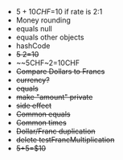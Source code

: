 - $5+10CHF=$10 if rate is 2:1
- Money rounding
- equals null
- equals other objects
- hashCode
- ~~$5~2=$10~~
- ~~5CHF~2=10CHF
- ~~Compare Dollars to Francs~~
- ~~currency?~~
- ~~equals~~
- ~~make "amount" private~~
- ~~side effect~~
-	~~Common equals~~
-	~~Common times~~
-	~~Dollar/Franc duplication~~
-	~~delete testFrancMultiplication~~
-	~~$5+$5=$10~~
